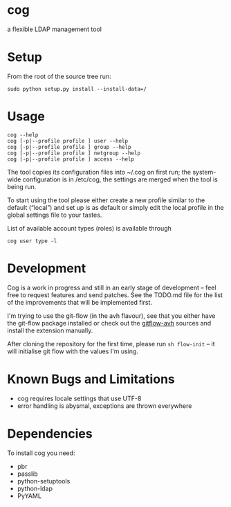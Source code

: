 cog
===

a flexible LDAP management tool

# Setup #

From the root of the source tree run:

    sudo python setup.py install --install-data=/

# Usage #

    cog --help
    cog [-p|--profile profile ] user --help
    cog [-p|--profile profile ] group --help
    cog [-p|--profile profile ] netgroup --help
    cog [-p|--profile profile ] access --help

The tool copies its configuration files into ~/.cog on first run; the
system-wide configuration is in /etc/cog, the settings are merged when
the tool is being run.

To start using the tool please either create a new profile similar to
the default (“local”) and set up is as default or simply edit the local
profile in the global settings file to your tastes.

List of available account types (roles) is available through

    cog user type -l

# Development #

Cog is a work in progress and still in an early stage of development
– feel free to request features and send patches. See the TODO.md file
for the list of the improvements that will be implemented first.

I'm trying to use the git-flow (in the avh flavour), see that you
either have the git-flow package installed or check out the
[gitflow-avh](https://github.com/petervanderdoes/gitflow) sources and
install the extension manually.

After cloning the repository for the first time, please run `sh flow-init`
– it will initialise git flow with the values I'm using.

# Known Bugs and Limitations #

* cog requires locale settings that use UTF-8
* error handling is abysmal, exceptions are thrown everywhere

# Dependencies #

To install cog you need:

* pbr
* passlib
* python-setuptools
* python-ldap
* PyYAML

